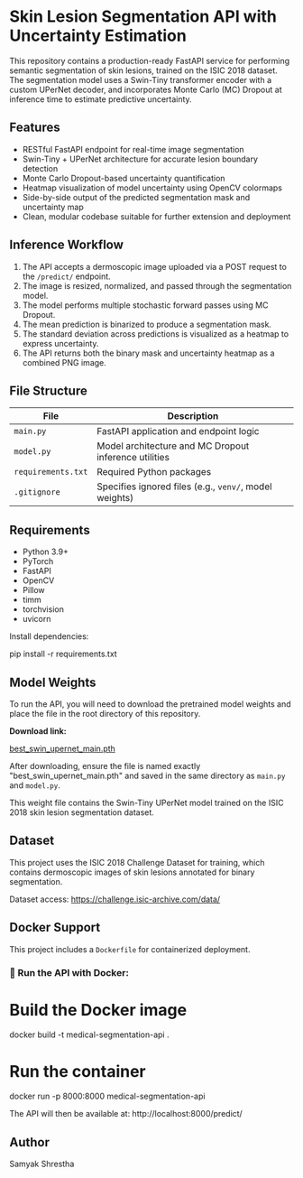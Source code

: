 # Skin Lesion Segmentation API with Uncertainty Estimation

This repository contains a production-ready FastAPI service for performing semantic segmentation of skin lesions, trained on the ISIC 2018 dataset. The segmentation model uses a Swin-Tiny transformer encoder with a custom UPerNet decoder, and incorporates Monte Carlo (MC) Dropout at inference time to estimate predictive uncertainty.

## Features

- RESTful FastAPI endpoint for real-time image segmentation
- Swin-Tiny + UPerNet architecture for accurate lesion boundary detection
- Monte Carlo Dropout-based uncertainty quantification
- Heatmap visualization of model uncertainty using OpenCV colormaps
- Side-by-side output of the predicted segmentation mask and uncertainty map
- Clean, modular codebase suitable for further extension and deployment

## Inference Workflow

1. The API accepts a dermoscopic image uploaded via a POST request to the `/predict/` endpoint.
2. The image is resized, normalized, and passed through the segmentation model.
3. The model performs multiple stochastic forward passes using MC Dropout.
4. The mean prediction is binarized to produce a segmentation mask.
5. The standard deviation across predictions is visualized as a heatmap to express uncertainty.
6. The API returns both the binary mask and uncertainty heatmap as a combined PNG image.

## File Structure

| File              | Description                                                  |
|-------------------|--------------------------------------------------------------|
| `main.py`         | FastAPI application and endpoint logic                       |
| `model.py`        | Model architecture and MC Dropout inference utilities        |
| `requirements.txt`| Required Python packages                                     |
| `.gitignore`      | Specifies ignored files (e.g., `venv/`, model weights)       |

## Requirements

- Python 3.9+
- PyTorch
- FastAPI
- OpenCV
- Pillow
- timm
- torchvision
- uvicorn

Install dependencies:

pip install -r requirements.txt

## Model Weights

To run the API, you will need to download the pretrained model weights and place the file in the root directory of this repository.

**Download link:**

[best_swin_upernet_main.pth](https://huggingface.co/samyakshrestha/swin-medical-segmentation/resolve/main/best_swin_upernet_main.pth?download=true)

After downloading, ensure the file is named exactly "best_swin_upernet_main.pth" and saved in the same directory as `main.py` and `model.py`.

This weight file contains the Swin-Tiny UPerNet model trained on the ISIC 2018 skin lesion segmentation dataset.


## Dataset

This project uses the ISIC 2018 Challenge Dataset for training, which contains dermoscopic images of skin lesions annotated for binary segmentation.

Dataset access: https://challenge.isic-archive.com/data/

## Docker Support

This project includes a `Dockerfile` for containerized deployment.

### 🧪 Run the API with Docker:

# Build the Docker image
docker build -t medical-segmentation-api .

# Run the container
docker run -p 8000:8000 medical-segmentation-api

The API will then be available at:
http://localhost:8000/predict/

## Author

Samyak Shrestha 
